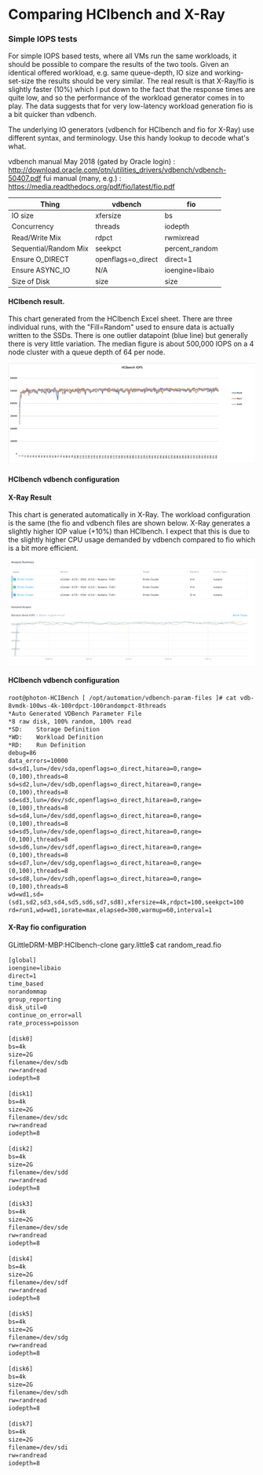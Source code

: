 # Comparing HCIbench and X-Ray
### Simple IOPS tests

For simple IOPS based tests, where all VMs run the same workloads, it should be possible to compare the results of the two tools. Given an identical offered workload, e.g. same queue-depth, IO size and working-set-size  the results should be very similar.  The real result is that X-Ray/fio is slightly faster (10%) which I put down to the fact that the response times are quite low, and so the performance of the workload generator comes in to play.  The data suggests that for very low-latency workload generation fio is a bit quicker than vdbench.

The underlying IO generators (vdbench for HCIbench and fio for X-Ray) use different syntax, and terminology.  Use this handy lookup to decode what's what.

vdbench manual May 2018 (gated by Oracle login) : http://download.oracle.com/otn/utilities_drivers/vdbench/vdbench-50407.pdf
fui manual (many, e.g.) : https://media.readthedocs.org/pdf/fio/latest/fio.pdf


|Thing | vdbench | fio |
|------|---------|-----|
|IO size | xfersize|bs |
|Concurrency| threads | iodepth|
|Read/Write Mix | rdpct| rwmixread|
|Sequential/Random Mix | seekpct | percent_random|
|Ensure O_DIRECT| openflags=o_direct  | direct=1|
|Ensure ASYNC_IO| N/A | ioengine=libaio |
|Size of Disk | size | size|

#### HCIbench result.
This chart generated from the HCIbench Excel sheet.  There are three individual runs, with the "Fill=Random" used to ensure data is actually written to the SSDs.  There is one outlier datapoint (blue line) but generally there is very little variation.  The median figure is about 500,000 IOPS on a 4 node cluster with a queue depth of 64 per node.

<img src="https://github.com/garyjlittle/images/blob/master/HCIbench-random-read.png">

#### HCIbench vdbench configuration


#### X-Ray Result
This chart is generated automatically in X-Ray. The workload configuration is the same (the fio and vdbench files are shown below.  X-Ray generates a slightly higher IOP value (+10%) than HCIbench.  I expect that this is due to the slightly higher CPU usage demanded by vdbench compared to fio which is a bit more efficient.

<img src="https://github.com/garyjlittle/images/blob/master/X-Ray-HCIbench-randread-simulation.png">

#### HCIbench vdbench configuration
```
root@photon-HCIBench [ /opt/automation/vdbench-param-files ]# cat vdb-8vmdk-100ws-4k-100rdpct-100randompct-8threads 
*Auto Generated VDBench Parameter File
*8 raw disk, 100% random, 100% read
*SD:    Storage Definition
*WD:    Workload Definition
*RD:    Run Definition
debug=86
data_errors=10000
sd=sd1,lun=/dev/sda,openflags=o_direct,hitarea=0,range=(0,100),threads=8
sd=sd2,lun=/dev/sdb,openflags=o_direct,hitarea=0,range=(0,100),threads=8
sd=sd3,lun=/dev/sdc,openflags=o_direct,hitarea=0,range=(0,100),threads=8
sd=sd4,lun=/dev/sdd,openflags=o_direct,hitarea=0,range=(0,100),threads=8
sd=sd5,lun=/dev/sde,openflags=o_direct,hitarea=0,range=(0,100),threads=8
sd=sd6,lun=/dev/sdf,openflags=o_direct,hitarea=0,range=(0,100),threads=8
sd=sd7,lun=/dev/sdg,openflags=o_direct,hitarea=0,range=(0,100),threads=8
sd=sd8,lun=/dev/sdh,openflags=o_direct,hitarea=0,range=(0,100),threads=8
wd=wd1,sd=(sd1,sd2,sd3,sd4,sd5,sd6,sd7,sd8),xfersize=4k,rdpct=100,seekpct=100
rd=run1,wd=wd1,iorate=max,elapsed=300,warmup=60,interval=1
```


#### X-Ray fio configuration
GLittleDRM-MBP:HCIbench-clone gary.little$ cat random_read.fio 
```
[global]
ioengine=libaio
direct=1
time_based
norandommap
group_reporting
disk_util=0
continue_on_error=all
rate_process=poisson

[disk0]
bs=4k
size=2G
filename=/dev/sdb
rw=randread
iodepth=8

[disk1]
bs=4k
size=2G
filename=/dev/sdc
rw=randread
iodepth=8

[disk2]
bs=4k
size=2G
filename=/dev/sdd
rw=randread
iodepth=8

[disk3]
bs=4k
size=2G
filename=/dev/sde
rw=randread
iodepth=8

[disk4]
bs=4k
size=2G
filename=/dev/sdf
rw=randread
iodepth=8

[disk5]
bs=4k
size=2G
filename=/dev/sdg
rw=randread
iodepth=8

[disk6]
bs=4k
size=2G
filename=/dev/sdh
rw=randread
iodepth=8

[disk7]
bs=4k
size=2G
filename=/dev/sdi
rw=randread
iodepth=8
```
